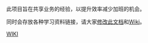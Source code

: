 此项目旨在共享业务的经验，以提升效率减少加班的机会。

同时会存放各种学习资料链接，请大家[修改此文档](https://github.com/beyondsoft/beyondsoft/edit/master/readme.md)和[Wiki](https://github.com/beyondsoft/beyondsoft/wiki)。

[WIKI](https://github.com/beyondsoft/beyondsoft/wiki)
